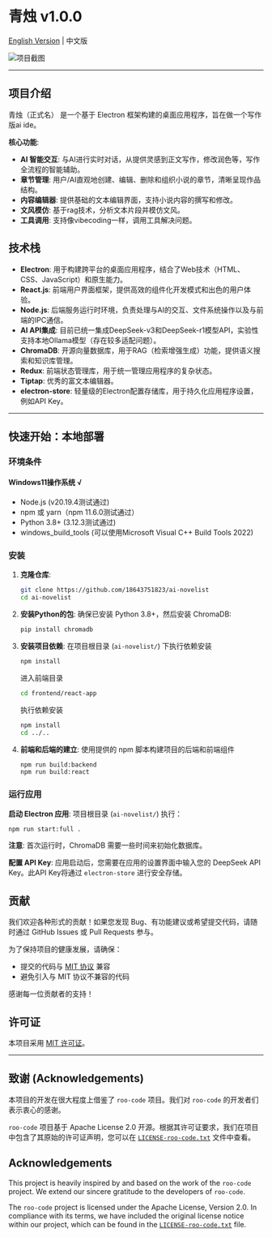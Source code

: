 # 青烛 v1.0.0

[English Version](README_en.md) | 中文版

![项目截图](images/示例图片.png)

------------------------------------------------------------------------------------------------------------------
## 项目介绍

青烛（正式名） 是一个基于 Electron 框架构建的桌面应用程序，旨在做一个写作版ai ide。

**核心功能**:
*   **AI 智能交互**: 与AI进行实时对话，从提供灵感到正文写作，修改润色等，写作全流程的智能辅助。
*   **章节管理**: 用户/AI直观地创建、编辑、删除和组织小说的章节，清晰呈现作品结构。
*   **内容编辑器**: 提供基础的文本编辑界面，支持小说内容的撰写和修改。
*   **文风模仿**: 基于rag技术，分析文本片段并模仿文风。
*   **工具调用**: 支持像vibecoding一样，调用工具解决问题。 

## 技术栈

*   **Electron**: 用于构建跨平台的桌面应用程序，结合了Web技术（HTML、CSS、JavaScript）和原生能力。
*   **React.js**: 前端用户界面框架，提供高效的组件化开发模式和出色的用户体验。
*   **Node.js**: 后端服务运行时环境，负责处理与AI的交互、文件系统操作以及与前端的IPC通信。
*   **AI API集成**: 目前已统一集成DeepSeek-v3和DeepSeek-r1模型API，实验性支持本地Ollama模型（存在较多适配问题）。
*   **ChromaDB**: 开源向量数据库，用于RAG（检索增强生成）功能，提供语义搜索和知识库管理。
*   **Redux**: 前端状态管理库，用于统一管理应用程序的复杂状态。
*   **Tiptap**: 优秀的富文本编辑器。
*   **electron-store**: 轻量级的Electron配置存储库，用于持久化应用程序设置，例如API Key。

------------------------------------------------------------------------------------------------------------------

## 快速开始：本地部署

### 环境条件
#### Windows11操作系统 √
*   Node.js (v20.19.4测试通过)
*   npm 或 yarn（npm 11.6.0测试通过）
*   Python 3.8+ (3.12.3测试通过)
*   windows_build_tools (可以使用Microsoft Visual C++ Build Tools 2022)
### 安装

1.  **克隆仓库**:
    ```bash
    git clone https://github.com/18643751823/ai-novelist
    cd ai-novelist
    ```

2.  **安装Python的包**:
    确保已安装 Python 3.8+，然后安装 ChromaDB:
    ```bash
    pip install chromadb
    ```

3.  **安装项目依赖**:
    在项目根目录 (`ai-novelist/`) 下执行依赖安装
    ```bash
    npm install
    ```
    进入前端目录
    ```bash
    cd frontend/react-app
    ```
    执行依赖安装
    ```bash
    npm install
    cd ../..
    ```
4.  **前端和后端的建立**:
   使用提供的 npm 脚本构建项目的后端和前端组件
    ```bash
    npm run build:backend
    npm run build:react
    ```

### 运行应用

**启动 Electron 应用**:
项目根目录 (`ai-novelist/`) 执行：
```bash
npm run start:full .
```


**注意**: 首次运行时，ChromaDB 需要一些时间来初始化数据库。

**配置 API Key**:
应用启动后，您需要在应用的设置界面中输入您的 DeepSeek API Key。此API Key将通过 `electron-store` 进行安全存储。


## 贡献

我们欢迎各种形式的贡献！如果您发现 Bug、有功能建议或希望提交代码，请随时通过 GitHub Issues 或 Pull Requests 参与。

为了保持项目的健康发展，请确保：
- 提交的代码与 [MIT 协议](LICENSE) 兼容
- 避免引入与 MIT 协议不兼容的代码

感谢每一位贡献者的支持！

## 许可证

本项目采用 [MIT 许可证](LICENSE)。


---

## 致谢 (Acknowledgements)

本项目的开发在很大程度上借鉴了 `roo-code` 项目。我们对 `roo-code` 的开发者们表示衷心的感谢。

`roo-code` 项目基于 Apache License 2.0 开源。根据其许可证要求，我们在项目中包含了其原始的许可证声明，您可以在 [`LICENSE-roo-code.txt`](./LICENSE-roo-code.txt) 文件中查看。

## Acknowledgements

This project is heavily inspired by and based on the work of the `roo-code` project. We extend our sincere gratitude to the developers of `roo-code`.

The `roo-code` project is licensed under the Apache License, Version 2.0. In compliance with its terms, we have included the original license notice within our project, which can be found in the [`LICENSE-roo-code.txt`](./LICENSE-roo-code.txt) file.
